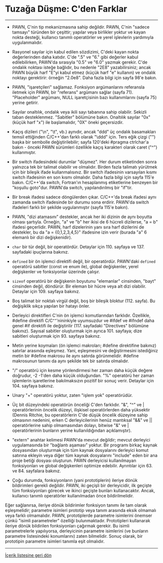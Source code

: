 # Tuzağa Düşme: C'den Farklar

---

- PAWN, C'nin tip mekanizmasına sahip değildir. PAWN, C'nin "sadece tamsayı" türünden bir çeşittir; yapılar veya birlikler yoktur ve kayan nokta desteği, kullanıcı tanımlı operatörler ve yerel işlevlerin yardımıyla uygulanmalıdır.

- Rasyonel sayılar için kabul edilen sözdizimi, C'deki kayan nokta değerlerinden daha katıdır. C'de ".5" ve "6." gibi değerler kabul edilebilirken, PAWN'da sırasıyla "0.5" ve "6.0" yazmak gerekir. C'de ondalık noktası isteğe bağlıdır, bu nedenle "2E8" yazabilirsiniz; ancak PAWN büyük harf "E"yi kabul etmez (küçük harf "e" kullanın) ve ondalık noktayı gerektirir: örneğin "2.0e8". Daha fazla bilgi için sayfa 98'e bakın.

- PAWN, "işaretçileri" sağlamaz. Fonksiyon argümanlarını referansla iletmek için PAWN, bir "referans" argümanı sağlar (sayfa 71). "Placeholder" argümanı, NULL işaretçisinin bazı kullanımlarını (sayfa 75) yerine getirir.

- Sayılar onaltılık, ondalık veya ikili sayı tabanına sahip olabilir. Sekizli taban desteklenmez. "Sabitler" bölümüne bakın. Onaltılık sayılar "0x" (küçük harf "x") ile başlamalıdır, "0X" öneki geçersizdir.

- Kaçış dizileri ("\n", "\t", vb.) aynıdır, ancak "ddd" üç ondalık basamakları temsil ettiğinden C/C++'dan farklı olarak "\ddd" için. Ters eğik çizgi ("\") başka bir sembolle değiştirilebilir; sayfa 120'deki #pragma ctrlchar'a bakın - önceki PAWN sürümleri özellikle kaçış karakteri olarak caret ("^") kullanmıştır.

- Bir switch ifadesindeki durumlar "düşmez". Her durum etiketinden sonra yalnızca tek bir talimat olabilir ve olmalıdır. Birden fazla talimatı yürütmek için bir bileşik ifade kullanmalısınız. Bir switch ifadesinin varsayılan kısmı switch ifadesinin en son kısmı olmalıdır. Daha fazla bilgi için sayfa 115'e bakın. C/C++'da switch, Fortran'ın hesaplanmış etiketlerine benzeyen bir "koşullu goto"dur. PAWN'da switch, yapılandırılmış bir "if"tir.

- Bir break ifadesi sadece döngülerden çıkar. C/C++'da break ifadesi aynı zamanda switch ifadesinde bir durumu sona erdirir. PAWN'da switch ifadeleri farklı bir şekilde uygulanmıştır (sayfa 115'e bakın).

- PAWN, "dizi atamasını" destekler, ancak her iki dizinin de aynı boyutta olması şartıyla. Örneğin, "a" ve "b" her ikisi de 6 hücreli dizilerse, "a = b" ifadesi geçerlidir. PAWN, harf dizelerinin yanı sıra harf dizilerini de destekler, bu da "a = {0,1,2,3,4,5}" ifadesine izin verir (burada "a" 6 elemanlı bir dizi değişkenidir).

- `char` bir tür değil, bir operatördür. Detaylar için 110. sayfaya ve 137. sayfadaki ipuçlarına bakınız.

- `defined` bir ön işlemci direktifi değil, bir operatördür. PAWN'daki `defined` operatörü sabitler (const ve enum ile), global değişkenler, yerel değişkenler ve fonksiyonlar üzerinde çalışır.

- `sizeof` operatörü bir değişkenin boyutunu "elemanlar" cinsinden, "bayt" cinsinden değil, döndürür. Bir eleman bir hücre veya alt dizi olabilir. Detaylar için 109. sayfaya bakınız.

- Boş talimat bir noktalı virgül değil, boş bir bileşik bloktur (112. sayfa). Bu değişiklik sıkça yapılan bir hatayı önler.

- Derleyici direktifleri C'nin ön işlemci komutlarından farklıdır. Özellikle, #define direktifi C/C⁺⁺'nininkiyle uyumsuzdur ve #ifdef ve #ifndef daha genel #if direktifi ile değiştirilir (117. sayfadaki "Directives" bölümüne bakınız). Sayısal sabitler oluşturmak için ayrıca 101. sayfaya; dize sabitleri oluşturmak için 93. sayfaya bakınız.

- Metin yerine koymaları (ön işlemci makroları; #define direktifine bakınız) satırlar arasında eşleşmez. Yani, eşleşmesini ve değiştirmesini istediğiniz metin bir #define makrosu ile aynı satırda görünmelidir. #define makrosunun tanımı da aynı şekilde tek bir satırda olmalıdır.

- "/" operatörü için kesme yönlendirmesi her zaman daha küçük değere doğrudur, -2 -1'den daha küçük olduğundan. "%" operatörü her zaman işlemlerin işaretlerine bakılmaksızın pozitif bir sonuç verir. Detaylar için 104. sayfaya bakınız.

- Unary "+" operatörü yoktur, zaten "işlem yok" operatörüdür.

- Üç bit düzeyindeki operatörün önceliği C'den farklıdır. "&", "^" ve | operatörlerinin öncelik düzeyi, ilişkisel operatörlerden daha yüksektir (Dennis Ritchie, bu operatörlerin C'de düşük öncelik düzeyine sahip olmasının nedenini, erken C derleyicilerinin henüz mantıksal "&&" ve || operatörlerine sahip olmamasından dolayı, bitwise "&" ve | operatörlerinin bunların yerine kullanıldığından açıklamıştır).

- "extern" anahtar kelimesi PAWN'da mevcut değildir; mevcut derleyici uygulamasında bir "bağlantı aşaması" yoktur. Bir programı birkaç kaynak dosyasından oluşturmak için tüm kaynak dosyalarını derleyici komut satırına ekleyin veya diğer tüm kaynak dosyalarını "include" eden bir ana proje betiği dosyası oluşturun. PAWN derleyicisi kullanılmayan fonksiyonları ve global değişkenleri optimize edebilir. Ayrıntılar için 63. ve 84. sayfalara bakınız.

- Çoğu durumda, fonksiyonların (yani prototiplerin) ileriye dönük bildirimleri gerekli değildir. PAWN, iki geçişli bir derleyicidir, ilk geçişte tüm fonksiyonları görecek ve ikinci geçişte bunları kullanacaktır. Ancak, kullanıcı tanımlı operatörler kullanılmadan önce bildirilmelidir.

Eğer sağlanırsa, ileriye dönük bildirimler fonksiyon tanımı ile tam olarak eşleşmelidir; parametre isimleri prototip veya tanım arasında eksik olmamalı veya farklı olmamalıdır. PAWN, prototiplerde parametre isimlerini önemser çünkü "isimli parametreler" özelliği bulunmaktadır. Prototipleri kullanarak ileriye dönük bildirilen fonksiyonları çağırmak gerekir. Bu isimli parametrelerle yapılıyorsa, derleyicinin parametre isimlerini (ve bunların parametre listesindeki konumlarını) zaten bilmelidir. Sonuç olarak, bir prototipin parametre isimleri tanımla eşit olmalıdır.

---

[İçerik listesine geri dön](00-Contents)
